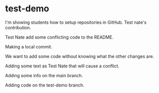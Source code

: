 # test-demo

I'm showing students how to setup repositories in GitHub.  Test nate's contribution.

Test Nate add some conflicting code to the README.

Making a local commit.

We want to add some code without knowing what the other changes are.

Adding some text as Test Nate that will cause a conflict.

Adding some info on the main branch.

Adding code on the test-demo branch.
